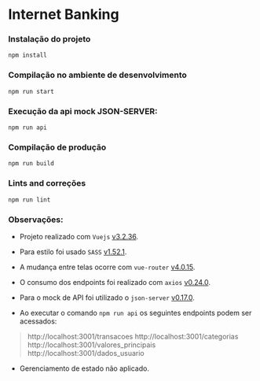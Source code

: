 # Internet Banking

### Instalação do projeto
```
npm install
```

### Compilação no ambiente de desenvolvimento
```
npm run start
```

### Execução da api mock JSON-SERVER:
```
npm run api
```

### Compilação de produção
```
npm run build
```

### Lints and correções
```
npm run lint
```

### Observações:

- Projeto realizado com `Vuejs` [v3.2.36](https://www.npmjs.com/package/vue/v/3.2.36).

- Para estilo foi usado `SASS` [v1.52.1](https://www.npmjs.com/package/sass/v/1.52.1).

- A mudança entre telas ocorre com `vue-router` [v4.0.15](https://www.npmjs.com/package/vue-router/v/4.0.15).

- O consumo dos endpoints foi realizado com `axios` [v0.24.0](https://www.npmjs.com/package/axios/v/0.24.0).

- Para o mock de API foi utilizado o `json-server` [v0.17.0](https://www.npmjs.com/package/json-server/v/0.17.0).

- Ao executar o comando `npm run api` os seguintes endpoints podem ser acessados:

> http://localhost:3001/transacoes
  http://localhost:3001/categorias
  http://localhost:3001/valores_principais
  http://localhost:3001/dados_usuario

- Gerenciamento de estado não aplicado.